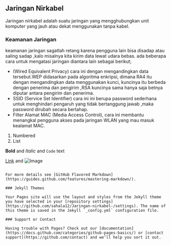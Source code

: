 ## Jaringan Nirkabel

   Jaringan nirkabel adalah suatu jaringan yang mengghubungkan unit komputer yang jauh atau dekat menggunakan tanpa kabel.
   
   ### Keamanan Jaringan 
   keamanan jaringan sagatlah retang karena pengguna lain bisa disadap atau saling sadap ,kalo misalnya kita kirim data lewat udara bebas.
   ada beberapa cara untuk mengatasi jaringan diantara lain sebagai berikut;
   
-  (Wired Equivalent Privacy) cara ini dengan mengandingkan data tersebut.WEP didasarkan pada algoritma enkripsi, dimana RA4 itu dengan 
       mengandingkan data menggunakan kunci, kuncinya itu berbeda dengan penerima dan pengirim ,RSA kuncinya sama hanya saja betnya diputar 
       antara pengirim dan penerima.
- SSID (Service Set Identifier) cara ini ini berupa password sederhana untuk menghindari pengaruh yang tidak bertanggung jawab ,maka password dirubah 
  secara bertahap.
- Filter Alamat MAC (Media Access Control), cara ini membantu menangkal pengguna akses pada jaringan WLAN yang mau masuk kealamat MAC.
1. Numbered
2. List

**Bold** and _Italic_ and `Code` text

[Link](url) and ![Image](src)
```

For more details see [GitHub Flavored Markdown](https://guides.github.com/features/mastering-markdown/).

### Jekyll Themes

Your Pages site will use the layout and styles from the Jekyll theme you have selected in your [repository settings](https://github.com/sahala12/Jaringan-nirkabel-/settings). The name of this theme is saved in the Jekyll `_config.yml` configuration file.

### Support or Contact

Having trouble with Pages? Check out our [documentation](https://docs.github.com/categories/github-pages-basics/) or [contact support](https://github.com/contact) and we’ll help you sort it out.
